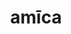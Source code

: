 ---
title: amīca
meaning: friend
ch: two
pos: noun
stem: amīc
genend: ae
abbgender: f.
abbgender2: fem.
gender: feminine
declension: first
derivative: amicable
---